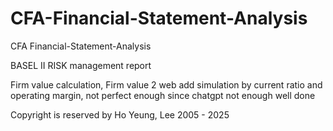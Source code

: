 # CFA-Financial-Statement-Analysis
CFA Financial-Statement-Analysis

BASEL II RISK management report

Firm value calculation, Firm value 2 web add simulation by current ratio and operating margin, not perfect enough since chatgpt not enough well done

Copyright is reserved by Ho Yeung, Lee 2005 - 2025
